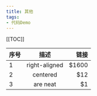 ```yaml
---
title: 其他
tags:
- 代码Demo
---
```


[[TOC]]


| 序号  |      描述       |    链接 |
|-----|:-------------:|------:|
| 1   | right-aligned | $1600 |
| 2   |   centered    |   $12 |
| 3   |   are neat    |    $1 |

